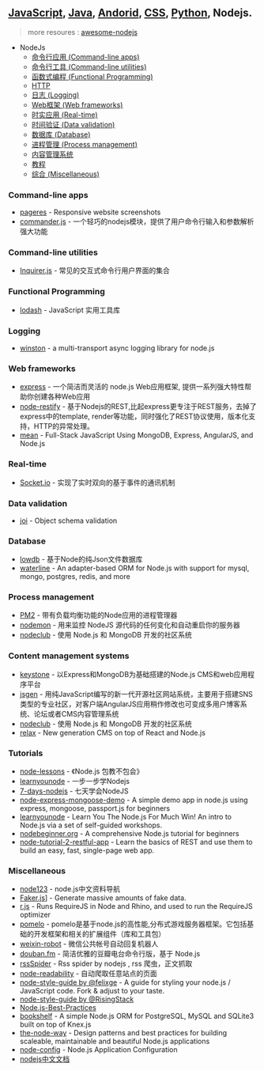 ## [JavaScript](javascript.md), [Java](java.md), [Andorid](andorid.md), [CSS](css.md), [Python](pyton.md), Nodejs.

> more resoures : [awesome-nodejs](https://github.com/sindresorhus/awesome-nodejs)  

+ NodeJs
  + [命令行应用 (Command-line apps)](#command-line-apps)
  + [命令行工具 (Command-line utilities)](#command-line-utilities)
  + [函数式编程 (Functional Programming)](#functional-programming)
  + [HTTP](#http)
  + [日志 (Logging)](#logging)
  + [Web框架 (Web frameworks)](#web-frameworks)
  + [时实应用 (Real-time)](#real-time)
  + [时间验证 (Data validation)](#data-validation)
  + [数据库 (Database)](#database)
  + [进程管理 (Process management)](#process-management)
  + [内容管理系统](#content-management-systems)
  + [教程](#tutorials)
  + [综合 (Miscellaneous)](#miscellaneous)

### Command-line apps
+ [pageres](https://github.com/sindresorhus/pageres) - Responsive website screenshots
+ [commander.js](https://github.com/tj/commander.js) - 一个轻巧的nodejs模块，提供了用户命令行输入和参数解析强大功能

### Command-line utilities
+ [Inquirer.js](https://github.com/SBoudrias/Inquirer.js) - 常见的交互式命令行用户界面的集合

### Functional Programming
+ [lodash](https://github.com/lodash/lodash) - JavaScript 实用工具库

### Logging
+ [winston](https://github.com/winstonjs/winston) - a multi-transport async logging library for node.js

### Web frameworks
+ [express](https://github.com/strongloop/express) - 一个简洁而灵活的 node.js Web应用框架, 提供一系列强大特性帮助你创建各种Web应用
+ [node-restify](https://github.com/restify/node-restify) - 基于Nodejs的REST,比起express更专注于REST服务，去掉了express中的template, render等功能，同时强化了REST协议使用，版本化支持，HTTP的异常处理。  
+ [mean](https://github.com/meanjs/mean) - Full-Stack JavaScript Using MongoDB, Express, AngularJS, and Node.js    

### Real-time
+ [Socket.io](https://github.com/Automattic/socket.io/) - 实现了实时双向的基于事件的通讯机制

### Data validation
+ [joi](https://github.com/hapijs/joi) - Object schema validation

### Database
+ [lowdb](https://github.com/typicode/lowdb) - 基于Node的纯Json文件数据库
+ [waterline](https://github.com/balderdashy/waterline) - An adapter-based ORM for Node.js with support for mysql, mongo, postgres, redis, and more

### Process management
+ [PM2](https://github.com/Unitech/pm2) - 带有负载均衡功能的Node应用的进程管理器
+ [nodemon](https://github.com/remy/nodemon) - 用来监控 NodeJS 源代码的任何变化和自动重启你的服务器
+ [nodeclub](https://github.com/cnodejs/nodeclub) - 使用 Node.js 和 MongoDB 开发的社区系统 

### Content management systems
+ [keystone](https://github.com/keystonejs/keystone) - 以Express和MongoDB为基础搭建的Node.js CMS和web应用程序平台
+ [jsgen](https://github.com/zensh/jsgen) - 用纯JavaScript编写的新一代开源社区网站系统，主要用于搭建SNS类型的专业社区，对客户端AngularJS应用稍作修改也可变成多用户博客系统、论坛或者CMS内容管理系统
+ [nodeclub](https://github.com/cnodejs/nodeclub) - 使用 Node.js 和 MongoDB 开发的社区系统 
+ [relax](https://github.com/relax/relax) - New generation CMS on top of React and Node.js 

### Tutorials
+ [node-lessons](https://github.com/alsotang/node-lessons) - 《Node.js 包教不包会》 
+ [learnyounode](https://github.com/rvagg/learnyounode) - 一步一步学Nodejs 
+ [7-days-nodejs](https://github.com/nqdeng/7-days-nodejs) - 七天学会NodeJS  
+ [node-express-mongoose-demo](https://github.com/madhums/node-express-mongoose-demo) - A simple demo app in node.js using express, mongoose, passport.js for beginners  
+ [learnyounode](https://github.com/workshopper/learnyounode) - Learn You The Node.js For Much Win! An intro to Node.js via a set of self-guided workshops. 
+ [nodebeginner.org](https://github.com/manuelkiessling/nodebeginner.org) - A comprehensive Node.js tutorial for beginners  
+ [node-tutorial-2-restful-app](https://github.com/cwbuecheler/node-tutorial-2-restful-app) - Learn the basics of REST and use them to build an easy, fast, single-page web app. 

### Miscellaneous
+ [node123](https://github.com/youyudehexie/node123) - node.js中文资料导航
+ [Faker.js](https://github.com/Marak/faker.js)] - Generate massive amounts of fake data.
+ [r.js](https://github.com/jrburke/r.js) - Runs RequireJS in Node and Rhino, and used to run the RequireJS optimizer
+ [pomelo](https://github.com/NetEase/pomelo)  - pomelo是基于node.js的高性能,分布式游戏服务器框架。它包括基础的开发框架和相关的扩展组件（库和工具包）
+ [weixin-robot](https://github.com/node-webot/weixin-robot) - 微信公共帐号自动回复机器人 
+ [douban.fm](https://github.com/turingou/douban.fm) - 简洁优雅的豆瓣电台命令行版，基于 Node.js 
+ [rssSpider](https://github.com/shanelau/rssSpider) - Rss spider by nodejs , rss 爬虫，正文抓取 
+ [node-readability](https://github.com/Tjatse/node-readability) - 自动爬取任意站点的页面 
+ [node-style-guide by @felixge](https://github.com/felixge/node-style-guide) - A guide for styling your node.js / JavaScript code. Fork & adjust to your taste.  
+ [node-style-guide by @RisingStack](https://github.com/RisingStack/node-style-guide)
+ [Node.js-Best-Practices](https://github.com/alanjames1987/Node.js-Best-Practices) 
+ [bookshelf](https://github.com/tgriesser/bookshelf) - A simple Node.js ORM for PostgreSQL, MySQL and SQLite3 built on top of Knex.js  
+ [the-node-way](https://github.com/FredKSchott/the-node-way) - Design patterns and best practices for building scaleable, maintainable and beautiful Node.js applications  
+ [node-config](https://github.com/lorenwest/node-config) - Node.js Application Configuration 
+ [nodejs中文文档](https://github.com/0532/nodejs) 



